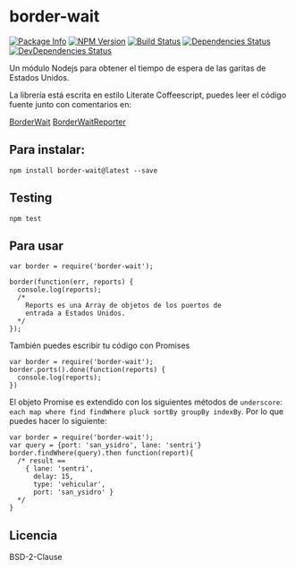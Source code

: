 border-wait
========

[![Package Info](http://img.shields.io/badge/npm-border_wait-blue.svg)](https://npmjs.org/package/border-wait)
[![NPM Version](http://img.shields.io/npm/v/border-wait.svg)](https://npmjs.org/package/border-wait)
[![Build Status](http://img.shields.io/travis/reaktivo/border-wait/master.svg)](http://travis-ci.org/reaktivo/border-wait)
[![Dependencies Status](https://david-dm.org/reaktivo/border-wait.svg?theme=shields.io)](https://david-dm.org/reaktivo/border-wait)
[![DevDependencies Status](https://david-dm.org/reaktivo/border-wait/dev-status.svg?theme=shields.io)](https://david-dm.org/reaktivo/border-wait#info=devDependencies)

Un módulo Nodejs para obtener el tiempo de espera de las garitas de Estados Unidos.

La librería está escrita en estilo Literate Coffeescript, puedes leer el código fuente junto con comentarios en:

[BorderWait](https://github.com/reaktivo/border-wait/blob/master/src/border-wait.coffee.md)
[BorderWaitReporter](https://github.com/reaktivo/border-wait/blob/master/src/reporter.coffee.md)

## Para instalar:

    npm install border-wait@latest --save

## Testing

    npm test

## Para usar

    var border = require('border-wait');

    border(function(err, reports) {
      console.log(reports);
      /*
        Reports es una Array de objetos de los puertos de
        entrada a Estados Unidos.
      */
    });

También puedes escribir tu código con Promises

    var border = require('border-wait');
    border.ports().done(function(reports) {
      console.log(reports);
    })


El objeto Promise es extendido con los siguientes métodos de `underscore`:
`each map where find findWhere pluck sortBy groupBy indexBy`. Por lo que puedes
hacer lo siguiente:

    var border = require('border-wait');
    var query = {port: 'san_ysidro', lane: 'sentri'}
    border.findWhere(query).then function(report){
      /* result ==
        { lane: 'sentri',
          delay: 15,
          type: 'vehicular',
          port: 'san_ysidro' }
      */
    }


## Licencia
BSD-2-Clause

